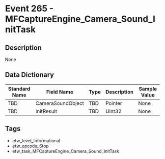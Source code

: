 # Event 265 - MFCaptureEngine_Camera_Sound_InitTask

## Description
None

## Data Dictionary
|Standard Name|Field Name|Type|Description|Sample Value|
|---|---|---|---|---|
|TBD|CameraSoundObject|TBD|Pointer|None|None|
|TBD|InitResult|TBD|UInt32|None|None|

## Tags
* etw_level_Informational
* etw_opcode_Stop
* etw_task_MFCaptureEngine_Camera_Sound_InitTask